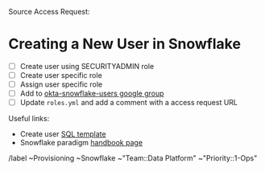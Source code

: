 <!-- format should be something like 'user provisioning - firstname last initial' -->
<!-- example: user rovisioning - John S -->


Source Access Request: <!-- link to source  Access Request issue, it should be approved and ready for provisioning -->

# Creating a New User in Snowflake

- [ ] Create user using SECURITYADMIN role
- [ ] Create user specific role
- [ ] Assign user specific role
- [ ] Add to [okta-snowflake-users google group](https://groups.google.com/a/gitlab.com/g/okta-snowflake-users/members)
- [ ] Update `roles.yml` and add a comment with a access request URL

Useful links:
- Create user [SQL template](https://gitlab.com/gitlab-data/analytics/-/blob/master/permissions/snowflake/user_provision.sql)
- Snowflake paradigm [handbook page](https://about.gitlab.com/handbook/business-technology/data-team/platform/#snowflake-permissions-paradigm)

/label ~Provisioning ~Snowflake ~"Team::Data Platform"  ~"Priority::1-Ops"


